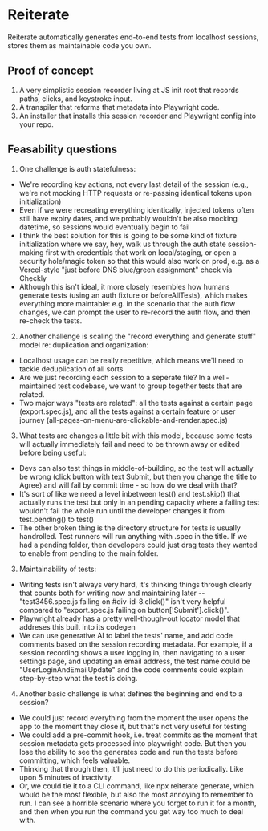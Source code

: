 # Reiterate
Reiterate automatically generates end-to-end tests from localhost sessions, stores them as maintainable code you own.

## Proof of concept
1. A very simplistic session recorder living at JS init root that records paths, clicks, and keystroke input.
2. A transpiler that reforms that metadata into Playwright code.
3. An installer that installs this session recorder and Playwright config into your repo.

## Feasability questions
1. One challenge is auth statefulness:
- We're recording key actions, not every last detail of the session (e.g., we're not mocking HTTP requests or re-passing identical tokens upon initialization)
- Even if we were recreating everything identically, injected tokens often still have expiry dates, and we probably wouldn't be also mocking datetime, so sessions would eventually begin to fail
- I think the best solution for this is going to be some kind of fixture initialization where we say, hey, walk us through the auth state session-making first with credentials that work on local/staging, or open a security hole/magic token so that this would also work on prod, e.g. as a Vercel-style "just before DNS blue/green assignment" check via Checkly
- Although this isn't ideal, it more closely resembles how humans generate tests (using an auth fixture or beforeAllTests), which makes everything more maintable: e.g. in the scenario that the auth flow changes, we can prompt the user to re-record the auth flow, and then re-check the tests.

2. Another challenge is scaling the "record everything and generate stuff" model re: duplication and organization:
- Localhost usage can be really repetitive, which means we'll need to tackle deduplication of all sorts
- Are we just recording each session to a seperate file? In a well-maintained test codebase, we want to group together tests that are related.
- Two major ways "tests are related": all the tests against a certain page (export.spec.js), and all the tests against a certain feature or user journey (all-pages-on-menu-are-clickable-and-render.spec.js)

3. What tests are changes a little bit with this model, because some tests will actually immediately fail and need to be thrown away or edited before being useful:
- Devs can also test things in middle-of-building, so the test will actually be wrong (click button with text Submit, but then you change the title to Agree) and will fail by commit time - so how do we deal with that?
- It's sort of like we need a level inbetween test() and test.skip() that actually runs the test but only in an pending capacity where a failing test wouldn't fail the whole run until the developer changes it from test.pending() to test() 
- The other broken thing is the directory structure for tests is usually handrolled. Test runners will run anything with .spec in the title. If we had a pending folder, then developers could just drag tests they wanted to enable from pending to the main folder.

3. Maintainability of tests:
- Writing tests isn't always very hard, it's thinking things through clearly that counts both for writing now and maintaining later -- "test3456.spec.js failing on #div-id-8.click()" isn't very helpful compared to "export.spec.js failing on button['Submit'].click()".
- Playwright already has a pretty well-though-out locator model that addreses this built into its codegen
- We can use generative AI to label the tests' name, and add code comments based on the session recording metadata. For example, if a session recording shows a user logging in, then navigating to a user settings page, and updating an email address, the test name could be "UserLoginAndEmailUpdate" and the code comments could explain step-by-step what the test is doing.

4. Another basic challenge is what defines the beginning and end to a session?
- We could just record everything from the moment the user opens the app to the moment they close it, but that's not very useful for testing
- We could add a pre-commit hook, i.e. treat commits as the moment that session metadata gets processed into playwright code. But then you lose the ability to see the generates code and run the tests before committing, which feels valuable.
- Thinking that through then, it'll just need to do this periodically. Like upon 5 minutes of inactivity.
- Or, we could tie it to a CLI command, like npx reiterate generate, which would be the most flexible, but also the most annoying to remember to run. I can see a horrible scenario where you forget to run it for a month, and then when you run the command you get way too much to deal with.